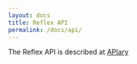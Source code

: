 ```yaml
---
layout: docs
title: Reflex API
permalink: /docs/api/
---
```


The Reflex API is described at [APIary](http://docs.reflex.apiary.io/#)
